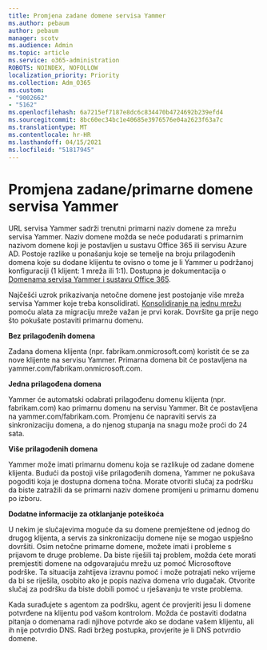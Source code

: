 ```yaml
---
title: Promjena zadane domene servisa Yammer
ms.author: pebaum
author: pebaum
manager: scotv
ms.audience: Admin
ms.topic: article
ms.service: o365-administration
ROBOTS: NOINDEX, NOFOLLOW
localization_priority: Priority
ms.collection: Adm_O365
ms.custom:
- "9002662"
- "5162"
ms.openlocfilehash: 6a7215ef7187e8dc6c834470b4724692b239efd4
ms.sourcegitcommit: 8bc60ec34bc1e40685e3976576e04a2623f63a7c
ms.translationtype: MT
ms.contentlocale: hr-HR
ms.lasthandoff: 04/15/2021
ms.locfileid: "51817945"
---
```

# <a name="changing-the-defaultprimary-yammer-domain"></a>Promjena zadane/primarne domene servisa Yammer

URL servisa Yammer sadrži trenutni primarni naziv domene za mrežu servisa Yammer. Naziv domene možda se neće podudarati s primarnim nazivom domene koji je postavljen u sustavu Office 365 ili servisu Azure AD. Postoje razlike u ponašanju koje se temelje na broju prilagođenih domena koje su dodane klijentu te ovisno o tome je li Yammer u podržanoj konfiguraciji (1 klijent: 1 mreža ili 1:1). Dostupna je dokumentacija o [Domenama servisa Yammer i sustavu Office 365](https://docs.microsoft.com/yammer/configure-your-yammer-network/manage-yammer-domains).

Najčešći uzrok prikazivanja netočne domene jest postojanje više mreža servisa Yammer koje treba konsolidirati. [Konsolidiranje na jednu mrežu](https://docs.microsoft.com/yammer/configure-your-yammer-network/consolidate-multiple-yammer-networks) pomoću alata za migraciju mreže važan je prvi korak. Dovršite ga prije nego što pokušate postaviti primarnu domenu.

**Bez prilagođenih domena**

Zadana domena klijenta (npr. fabrikam.onmicrosoft.com) koristit će se za nove klijente na servisu Yammer. Primarna domena bit će postavljena na yammer.com/fabrikam.onmicrosoft.com.

**Jedna prilagođena domena**

Yammer će automatski odabrati prilagođenu domenu klijenta (npr. fabrikam.com) kao primarnu domenu na servisu Yammer. Bit će postavljena na yammer.com/fabrikam.com. Promjenu će napraviti servis za sinkronizaciju domena, a do njenog stupanja na snagu može proći do 24 sata.

**Više prilagođenih domena**

Yammer može imati primarnu domenu koja se razlikuje od zadane domene klijenta. Budući da postoji više prilagođenih domena, Yammer ne pokušava pogoditi koja je dostupna domena točna. Morate otvoriti slučaj za podršku da biste zatražili da se primarni naziv domene promijeni u primarnu domenu po izboru.

**Dodatne informacije za otklanjanje poteškoća**

U nekim je slučajevima moguće da su domene premještene od jednog do drugog klijenta, a servis za sinkronizaciju domene nije se mogao uspješno dovršiti. Osim netočne primarne domene, možete imati i probleme s prijavom te druge probleme. Da biste riješili taj problem, možda ćete morati premjestiti domene na odgovarajuću mrežu uz pomoć Microsoftove podrške. Ta situacija zahtijeva izravnu pomoć i može potrajati neko vrijeme da bi se riješila, osobito ako je popis naziva domena vrlo dugačak. Otvorite slučaj za podršku da biste dobili pomoć u rješavanju te vrste problema.

Kada surađujete s agentom za podršku, agent će provjeriti jesu li domene potvrđene na klijentu pod vašom kontrolom. Možda će postaviti dodatna pitanja o domenama radi njihove potvrde ako se dodane vašem klijentu, ali ih nije potvrdio DNS. Radi bržeg postupka, provjerite je li DNS potvrdio domene.
